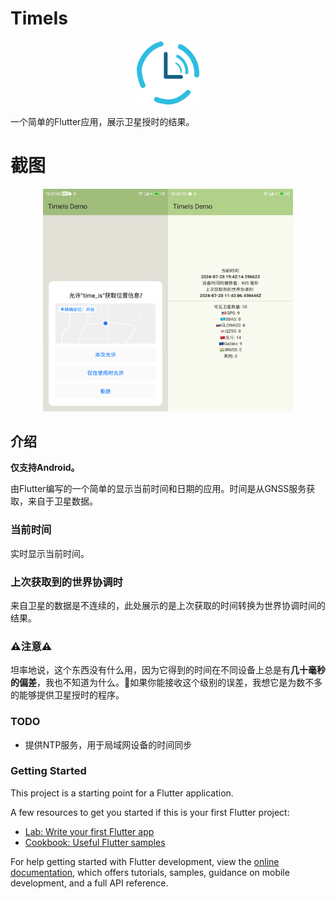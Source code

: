 # TimeIs

<div align=center><img src="img/TimeIs.png" width="100"/></div>

一个简单的Flutter应用，展示卫星授时的结果。

# 截图

<center class="half">
    <img src="img/S40728-16210308.png" width="200"/><img src="img/S40728-16243791.png" width="200"/>
</center>

## 介绍

**仅支持Android。**

由Flutter编写的一个简单的显示当前时间和日期的应用。时间是从GNSS服务获取，来自于卫星数据。

### 当前时间

实时显示当前时间。

### 上次获取到的世界协调时

来自卫星的数据是不连续的，此处展示的是上次获取的时间转换为世界协调时间的结果。

### ⚠️注意⚠️

坦率地说，这个东西没有什么用，因为它得到的时间在不同设备上总是有**几十毫秒的偏差**，我也不知道为什么。🤣如果你能接收这个级别的误差，我想它是为数不多的能够提供卫星授时的程序。

### TODO

- 提供NTP服务，用于局域网设备的时间同步

### Getting Started

This project is a starting point for a Flutter application.

A few resources to get you started if this is your first Flutter project:

- [Lab: Write your first Flutter app](https://docs.flutter.dev/get-started/codelab)
- [Cookbook: Useful Flutter samples](https://docs.flutter.dev/cookbook)

For help getting started with Flutter development, view the
[online documentation](https://docs.flutter.dev/), which offers tutorials,
samples, guidance on mobile development, and a full API reference.
